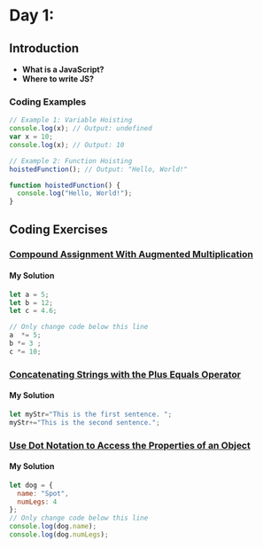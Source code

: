 
# Day 1: 




## Introduction
* **What is a JavaScript?**
* **Where to write JS?**

### Coding Examples

```javascript
// Example 1: Variable Hoisting
console.log(x); // Output: undefined
var x = 10;
console.log(x); // Output: 10

// Example 2: Function Hoisting
hoistedFunction(); // Output: "Hello, World!"

function hoistedFunction() {
  console.log("Hello, World!");
}

```


## Coding Exercises

### [Compound Assignment With Augmented Multiplication](https://www.freecodecamp.org/learn/javascript-algorithms-and-data-structures/basic-javascript/compound-assignment-with-augmented-multiplication)

#### My Solution


```javascript
let a = 5;
let b = 12;
let c = 4.6;

// Only change code below this line
a  *= 5;
b *= 3 ;
c *= 10;
```
### [Concatenating Strings with the Plus Equals Operator](https://www.freecodecamp.org/learn/javascript-algorithms-and-data-structures/basic-javascript/concatenating-strings-with-the-plus-equals-operator)

#### My Solution


```javascript
let myStr="This is the first sentence. ";
myStr+="This is the second sentence.";

```
### [Use Dot Notation to Access the Properties of an Object](https://www.freecodecamp.org/learn/javascript-algorithms-and-data-structures/object-oriented-programming/use-dot-notation-to-access-the-properties-of-an-object)

#### My Solution


```javascript
let dog = {
  name: "Spot",
  numLegs: 4
};
// Only change code below this line
console.log(dog.name);
console.log(dog.numLegs);

```
